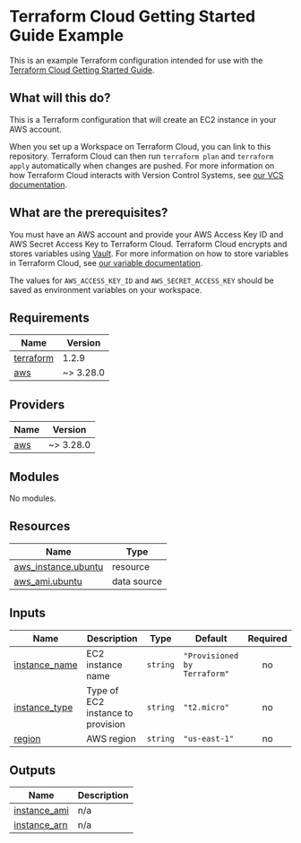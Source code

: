 # Terraform Cloud Getting Started Guide Example

This is an example Terraform configuration intended for use with the [Terraform Cloud Getting Started Guide](https://learn.hashicorp.com/terraform/cloud-gettingstarted/tfc_overview).

## What will this do?

This is a Terraform configuration that will create an EC2 instance in your AWS account.

When you set up a Workspace on Terraform Cloud, you can link to this repository. Terraform Cloud can then run `terraform plan` and `terraform apply` automatically when changes are pushed. For more information on how Terraform Cloud interacts with Version Control Systems, see [our VCS documentation](https://www.terraform.io/docs/cloud/run/ui.html).

## What are the prerequisites?

You must have an AWS account and provide your AWS Access Key ID and AWS Secret Access Key to Terraform Cloud. Terraform Cloud encrypts and stores variables using [Vault](https://www.vaultproject.io/). For more information on how to store variables in Terraform Cloud, see [our variable documentation](https://www.terraform.io/docs/cloud/workspaces/variables.html).

The values for `AWS_ACCESS_KEY_ID` and `AWS_SECRET_ACCESS_KEY` should be saved as environment variables on your workspace.

<!-- BEGINNING OF PRE-COMMIT-TERRAFORM DOCS HOOK -->
## Requirements

| Name | Version |
|------|---------|
| <a name="requirement_terraform"></a> [terraform](#requirement\_terraform) | 1.2.9 |
| <a name="requirement_aws"></a> [aws](#requirement\_aws) | ~> 3.28.0 |

## Providers

| Name | Version |
|------|---------|
| <a name="provider_aws"></a> [aws](#provider\_aws) | ~> 3.28.0 |

## Modules

No modules.

## Resources

| Name | Type |
|------|------|
| [aws_instance.ubuntu](https://registry.terraform.io/providers/hashicorp/aws/latest/docs/resources/instance) | resource |
| [aws_ami.ubuntu](https://registry.terraform.io/providers/hashicorp/aws/latest/docs/data-sources/ami) | data source |

## Inputs

| Name | Description | Type | Default | Required |
|------|-------------|------|---------|:--------:|
| <a name="input_instance_name"></a> [instance\_name](#input\_instance\_name) | EC2 instance name | `string` | `"Provisioned by Terraform"` | no |
| <a name="input_instance_type"></a> [instance\_type](#input\_instance\_type) | Type of EC2 instance to provision | `string` | `"t2.micro"` | no |
| <a name="input_region"></a> [region](#input\_region) | AWS region | `string` | `"us-east-1"` | no |

## Outputs

| Name | Description |
|------|-------------|
| <a name="output_instance_ami"></a> [instance\_ami](#output\_instance\_ami) | n/a |
| <a name="output_instance_arn"></a> [instance\_arn](#output\_instance\_arn) | n/a |
<!-- END OF PRE-COMMIT-TERRAFORM DOCS HOOK -->
